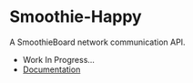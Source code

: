 # Smoothie-Happy
A SmoothieBoard network communication API.

- Work In Progress...
- [Documentation](http://lautr3k.github.io/Smoothie-Happy/docs/smoothie-happy/0.1.0-alpha/)
